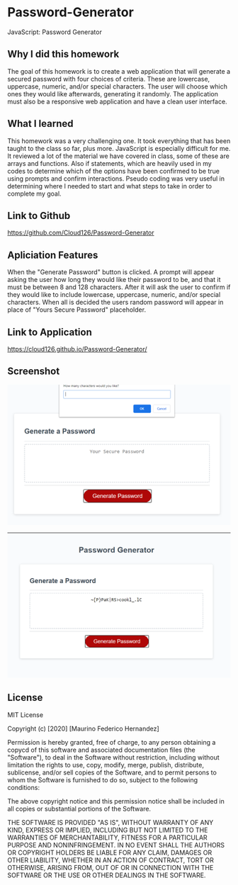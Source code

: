 # Password-Generator
JavaScript: Password Generator

## Why I did this homework

The goal of this homework is to create a web application that will generate a secured password with four choices of criteria. These are lowercase, uppercase, numeric, and/or special characters. The user will choose which ones they would like afterwards, generating it randomly. The application must also be a responsive web application and have a clean user interface.

## What I learned
This homework was a very challenging one. It took everything that has been taught to the class so far, plus more. JavaScript is especially difficult for me. It reviewed a lot of the material we have covered in class, some of these are arrays and functions. Also if statements, which are heavily used in my codes to determine which of the options have been confirmed to be true using prompts and confirm interactions. Pseudo coding was very useful in determining where I needed to start and what steps to take in order to complete my goal.

## Link to Github

https://github.com/Cloud126/Password-Generator

## Apliciation Features

When the "Generate Password" button is clicked. A prompt will appear asking the user how long they would like their password to be, and that it must be between 8 and 128 characters. After it will ask the user to confirm if they would like to include lowercase, uppercase, numeric, and/or special characters. When all is decided the users random password will appear in place of "Yours Secure Password" placeholder.

## Link to Application

https://cloud126.github.io/Password-Generator/

## Screenshot

![Mobile](image/PasswordG1.PNG "Screenshot-1")

![Home Page](image/PasswordG2.PNG "Screenshot-2")

## License

MIT License

Copyright (c) [2020] [Maurino Federico Hernandez]

Permission is hereby granted, free of charge, to any person obtaining a copycd
of this software and associated documentation files (the "Software"), to deal
in the Software without restriction, including without limitation the rights
to use, copy, modify, merge, publish, distribute, sublicense, and/or sell
copies of the Software, and to permit persons to whom the Software is
furnished to do so, subject to the following conditions:

The above copyright notice and this permission notice shall be included in all
copies or substantial portions of the Software.

THE SOFTWARE IS PROVIDED "AS IS", WITHOUT WARRANTY OF ANY KIND, EXPRESS OR
IMPLIED, INCLUDING BUT NOT LIMITED TO THE WARRANTIES OF MERCHANTABILITY,
FITNESS FOR A PARTICULAR PURPOSE AND NONINFRINGEMENT. IN NO EVENT SHALL THE
AUTHORS OR COPYRIGHT HOLDERS BE LIABLE FOR ANY CLAIM, DAMAGES OR OTHER
LIABILITY, WHETHER IN AN ACTION OF CONTRACT, TORT OR OTHERWISE, ARISING FROM,
OUT OF OR IN CONNECTION WITH THE SOFTWARE OR THE USE OR OTHER DEALINGS IN THE
SOFTWARE.

